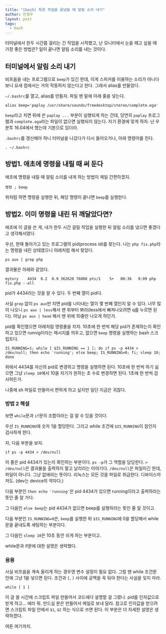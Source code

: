 ```yaml
---
title: "[bash] 특정 작업을 끝냈을 때 알림 소리 내기"
author: 안형우
layout: post
tags: 
  - bash
---
```


터미널에서 한두 시간쯤 걸리는 긴 작업을 시작했고, 난 모니터에서 눈을 떼고 싶을 때 가장 좋은 방법은? 일이 끝나면 알림 소리를 내는 것이다.

## 터미널에서 알림 소리 내기

비프음을 내는 프로그램으로 `beep`가 있긴 한데, 이게 스피커를 이용하는 소리가 아니다 보니 요새 컴에서는 거의 작동하지 않는다고 한다. 그래서 alias를 만들었다.

`~/.bashrc`를 열고, alias를 만들자. 파일 맨 밑에 아래 줄을 넣는다.

    alias beep='paplay /usr/share/sounds/freedesktop/stereo/complete.oga'

`beep`라고 치면 뒤에 쓴 `paplay ...` 부분이 실행되게 하는 건데, 당연히 `paplay` 프로그램과 `complete.oga`라는 파일이 없으면 실행되지 않는다. 자기 환경에 맞게 하자. 난 우분투 16.04에서 했는데 기본으로 있더라.

`.bashrc`를 갱신해야 하니 터미널을 나갔다가 다시 들어오거나, 아래 명령어를 친다.

    . ~/.bashrc


## 방법1. 애초에 명령을 내릴 때 써 둔다

애초에 명령을 내릴 때 알림 소리를 내게 하는 방법이 제일 간편하겠지.

    명령 ; beep
    
위처럼 하면 명령을 실행한 뒤, 해당 명령이 끝나면 `beep`를 실행한다.


## 방법2. 이미 명령을 내린 뒤 깨달았다면?

애초에 이 글을 쓴 게, 내가 한두 시간 걸릴 작업을 실행한 뒤 알림 소리를 냈으면 좋겠다고 생각해서였다.

우선, 현재 돌아가고 있는 프로그램의 pid(process id)를 찾는다. 나는 `php fix.php`라는 명령을 내린 상태였으니 아래처럼 해서 찾았다.

    ps aux | grep php
    
결과물은 아래와 같았다.

    mytory    4434  0.2  0.9 362620 76008 pts/1    S+   00:36   0:09 php fix.php --all
    
pid가 4434라는 것을 알 수 있다. 두 번째 열이 pid다. 

사실 `grep` 없이 `ps aux`만 치면 pid를 나타내는 열이 몇 번째 열인지 알 수 있다. 너무 많이 나오니 `ps aux | less`해서 맨 위부터 봐라(less에서 빠져나오려면 q를 누르면 된다). 아님 `ps aux | head` 해서 맨 위에 10줄만 나오게 하던가.

pid를 확인했으면 아래처럼 명령줄을 치자. 10초에 한 번씩 해당 pid가 존재하는지 확인하고 있으면 runnig이라는 메시지를 띄우고, 없으면 `beep` 명령을 실행하는 bash 스크립트다.

    IS_RUNNING=1; while [ $IS_RUNNING == 1 ]; do if ps -p 4434 > /dev/null; then echo 'running'; else beep; IS_RUNNING=0; fi; sleep 10; done
    
위에서 4434를 자신의 pid로 변경하고 명령을 실행하면 된다. 10초에 한 번씩 하기 싫으면 그냥 `sleep 10`에서 10을 자기가 원하는 초 수로 변경하면 된다. 1초에 한 번씩 검사하든가.

나중에 sh 파일로 만들어서 편하게 하고 싶지만 일단 지금은 귀찮다. 

### 방법 2 해설

보면 `while`문과 `if`문의 조합이라는 걸 알 수 있을 것이다.

우선 `IS_RUNNING`에 숫자 1을 할당한다. 그리고 while 조건에 `$IS_RUNNING`이 참인지 검사하게 한다.

자, 다음 부분을 보자.

    if ps -p 4434 > /dev/null

이 줄은 pid 4434가 있는지 확인하는 부분이다. `ps -p`가 그 역할을 담당한다. `> /dev/null`은 결과물을 출력하지 말고 날리라는 이야기다. `/dev/null`은 파일이긴 한데, 파일이 아니다. 그냥 없애라는 뜻이다. 리눅스는 모든 것을 파일로 취급한다. 디바이스마저도. (dev는 device의 약자다.)

다음 부분인 `then echo 'running'`은 pid 4434가 있으면 running이라고 출력하라는 뜻인 줄 알 거다.

그 다음인 `else beep`는 pid 4434가 없으면 beep를 실행하라는 뜻인 줄 알 것이고.

다음 부분인 `IS_RUNNING=0`은, `beep`를 실행한 뒤 `$IS_RUNNING`에 0을 할당해서 while문을 끝내도록 세팅하는 부분이다.

그 다음인 `sleep 10`은 10초 동안 쉬게 하는 부분이고.

while문과 if문에 대한 설명은 생략했다.


### 응용

사실 비프음을 계속 울리게 하는 경우엔 변수 설정이 필요 없다. 그럴 땐 while 조건문 안에 그냥 1을 넣으면 된다. 조건과 `[`, `]` 사이에 공백을 꼭 둬야 한다는 사실을 잊지 마라.

    while [ 1 ]

이 글 쓸 시간에 스크립트 파일 만들어서 코드에다 설명할 걸 그랬나. pid를 인자값으로 받게 하고... 에라 뭐. 만드실 분은 만들어서 메일로 보내 달라. 참고로 인자값을 받으려면 스크립트 파일 안에서 `$1`, `$2` 하는 식으로 쓰면 된다. 이 부분은 더 자세한 설명은 생략하겠다.

여튼 여기까지.







